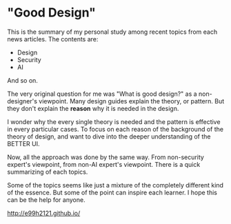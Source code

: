 "Good Design"
=======

This is the summary of my personal study among recent topics from each news articles. The contents are:

- Design
- Security
- AI

And so on. 

The very original question for me was "What is good design?" as a non-designer's viewpoint. Many design guides explain the theory, or pattern. But they don't explain the **reason** why it is needed in the design. 

I wonder why the every single theory is needed and the pattern is effective in every particular cases. To focus on each reason of the background of the theory of design, and want to dive into the deeper understanding of the BETTER UI.

Now, all the approach was done by the same way. From non-security expert's viewpoint, from non-AI expert's viewpoint. There is a quick summarizing of each topics.

Some of the topics seems like just a mixture of the completely different kind of the essence. But some of the point can inspire each learner. I hope this can be the help for anyone.


http://e99h2121.github.io/
